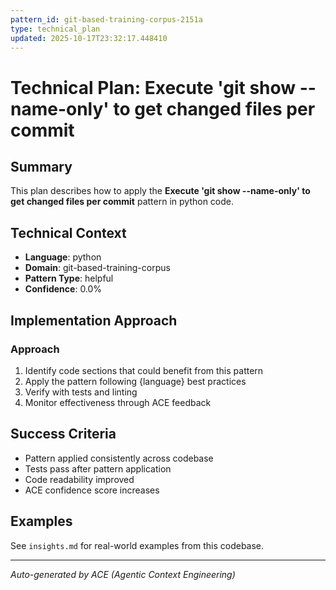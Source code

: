 ```yaml
---
pattern_id: git-based-training-corpus-2151a
type: technical_plan
updated: 2025-10-17T23:32:17.448410
---
```

# Technical Plan: Execute 'git show --name-only' to get changed files per commit

## Summary

This plan describes how to apply the **Execute 'git show --name-only' to get changed files per commit** pattern in python code.

## Technical Context

- **Language**: python
- **Domain**: git-based-training-corpus
- **Pattern Type**: helpful
- **Confidence**: 0.0%

## Implementation Approach

### Approach

1. Identify code sections that could benefit from this pattern
2. Apply the pattern following {language} best practices
3. Verify with tests and linting
4. Monitor effectiveness through ACE feedback

## Success Criteria

- Pattern applied consistently across codebase
- Tests pass after pattern application
- Code readability improved
- ACE confidence score increases

## Examples

See `insights.md` for real-world examples from this codebase.

---

*Auto-generated by ACE (Agentic Context Engineering)*
